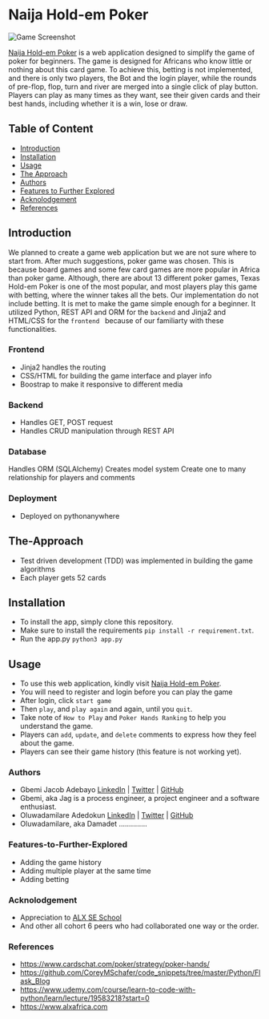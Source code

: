 # Naija Hold-em Poker

![Game Screenshot](https://github.com/jacobgbemi/Texas_Hold-em_Poker/blob/master/poker/static/images/front_page/you.png)

[Naija Hold-em Poker](http://jacobgbemi.pythonanywhere.com/) is a web application designed to simplify the game of poker for beginners. The game is designed for Africans who know little or nothing about this card game.
To achieve this, betting is not implemented, and there is only two players, the Bot and the login player, while the rounds of pre-flop, flop, turn and river are merged into a single click of play button. Players can play as many times as they want, see their given cards and their best hands, including whether it is a win, lose or draw.
## Table of Content
- [Introduction](#introduction)
- [Installation](#installation)
- [Usage](#usage)
- [The Approach](#The-Approach)
- [Authors](#Authors)
- [Features to Further Explored](#Features-to-Further-Explored)
- [Acknolodgement](#Acknolodgement)
- [References](#References)
## Introduction
We planned to create a game web application but we are not sure where to start from. After much suggestions, poker game was chosen. This is because board games and some few card games are more popular in Africa than poker game.
Although, there are about 13 different poker games, Texas Hold-em Poker is one of the most popular, and most players play this game with betting, where the winner takes all the bets.
Our implementation do not include betting. It is met to make the game simple enough for a beginner. It utilized Python, REST API and ORM for the ```backend``` and Jinja2 and HTML/CSS for the ```frontend ``` because of our familiarty with these functionalities.
### Frontend
- Jinja2 handles the routing
- CSS/HTML for building the game interface and player info
- Boostrap to make it responsive to different media

### Backend
- Handles GET, POST request
- Handles CRUD manipulation through REST API
### Database
Handles ORM (SQLAlchemy)
Creates model system
Create one to many relationship for players and comments
### Deployment
- Deployed on pythonanywhere
## The-Approach
- Test driven development (TDD) was implemented in building the game algorithms
- Each player gets 52 cards
## Installation
- To install the app, simply clone this repository. 
- Make sure to install the requirements ```pip install -r requirement.txt```.
- Run the app.py ```python3 app.py```
## Usage
- To use this web application, kindly visit [Naija Hold-em Poker](http://jacobgbemi.pythonanywhere.com/).
- You will need to register and login before you can play the game
- After login, click ```start game```
- Then ```play```, and ```play again``` and again, until you ```quit```.
- Take note of ```How to Play``` and ```Poker Hands Ranking``` to help you understand the game.
- Players can ```add```, ```update```, and ```delete``` comments to express how they feel about the game.
- Players can see their game history (this feature is not working yet).
### Authors
- Gbemi Jacob Adebayo [LinkedIn]() | [Twitter]() | [GitHub]()
- Gbemi, aka Jag is a process engineer, a project engineer and a software enthusiast.
- Oluwadamilare Adedokun [LinkedIn]() | [Twitter]() | [GitHub]()
- Oluwadamilare, aka Damadet ..............

### Features-to-Further-Explored
- Adding the game history
- Adding multiple player at the same time
- Adding betting
### Acknolodgement
- Appreciation to [ALX SE School](https://alxafrica.com)
- And other all cohort 6 peers who had collaborated one way or the order.

### References
- https://www.cardschat.com/poker/strategy/poker-hands/ 
- https://github.com/CoreyMSchafer/code_snippets/tree/master/Python/Flask_Blog
- https://www.udemy.com/course/learn-to-code-with-python/learn/lecture/19583218?start=0
- https://www.alxafrica.com
